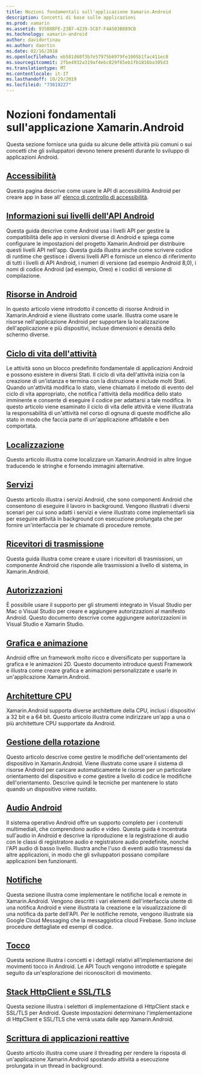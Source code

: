 ```yaml
---
title: Nozioni fondamentali sull'applicazione Xamarin.Android
description: Concetti di base sulle applicazioni
ms.prod: xamarin
ms.assetid: 935B8BFE-23B7-4239-5C87-F4A503B889CB
ms.technology: xamarin-android
author: davidortinau
ms.author: daortin
ms.date: 02/16/2018
ms.openlocfilehash: eb581d68f3b7e57975b6979fe1005b1fac411ec8
ms.sourcegitcommit: 2fbe4932a319af4ebc829f65eb1fb1816ba305d3
ms.translationtype: MT
ms.contentlocale: it-IT
ms.lasthandoff: 10/29/2019
ms.locfileid: "73019227"
---
```

# <a name="xamarinandroid-application-fundamentals"></a>Nozioni fondamentali sull'applicazione Xamarin.Android

Questa sezione fornisce una guida su alcune delle attività più comuni o sui concetti che gli sviluppatori devono tenere presenti durante lo sviluppo di applicazioni Android.

## <a name="accessibilityandroidapp-fundamentalsaccessibilitymd"></a>[Accessibilità](~/android/app-fundamentals/accessibility.md)

Questa pagina descrive come usare le API di accessibilità Android per creare app in base all' [elenco di controllo di accessibilità](~/cross-platform/app-fundamentals/accessibility.md).

## <a name="understanding-android-api-levelsandroidapp-fundamentalsandroid-api-levelsmd"></a>[Informazioni sui livelli dell'API Android](~/android/app-fundamentals/android-api-levels.md)

Questa guida descrive come Android usa i livelli API per gestire la compatibilità delle app in versioni diverse di Android e spiega come configurare le impostazioni del progetto Xamarin.Android per distribuire questi livelli API nell'app. Questa guida illustra anche come scrivere codice di runtime che gestisce i diversi livelli API e fornisce un elenco di riferimento di tutti i livelli di API Android, i numeri di versione (ad esempio Android 8,0), i nomi di codice Android (ad esempio, Oreo) e i codici di versione di compilazione.

## <a name="resources-in-androidandroidapp-fundamentalsresources-in-androidindexmd"></a>[Risorse in Android](~/android/app-fundamentals/resources-in-android/index.md)

In questo articolo viene introdotto il concetto di risorse Android in Xamarin.Android e viene illustrato come usarle. Illustra come usare le risorse nell'applicazione Android per supportare la localizzazione dell'applicazione e più dispositivi, incluse dimensioni e densità dello schermo diverse.

## <a name="activity-lifecycleandroidapp-fundamentalsactivity-lifecycleindexmd"></a>[Ciclo di vita dell'attività](~/android/app-fundamentals/activity-lifecycle/index.md)

Le attività sono un blocco predefinito fondamentale di applicazioni Android e possono esistere in diversi Stati. Il ciclo di vita dell'attività inizia con la creazione di un'istanza e termina con la distruzione e include molti Stati. Quando un'attività modifica lo stato, viene chiamato il metodo di evento del ciclo di vita appropriato, che notifica l'attività della modifica dello stato imminente e consente di eseguire il codice per adattarsi a tale modifica. In questo articolo viene esaminato il ciclo di vita delle attività e viene illustrata la responsabilità di un'attività nel corso di ognuna di queste modifiche allo stato in modo che faccia parte di un'applicazione affidabile e ben comportata.

## <a name="localizationandroidapp-fundamentalslocalizationmd"></a>[Localizzazione](~/android/app-fundamentals/localization.md)

Questo articolo illustra come localizzare un Xamarin.Android in altre lingue traducendo le stringhe e fornendo immagini alternative.

## <a name="servicesandroidapp-fundamentalsservicesindexmd"></a>[Servizi](~/android/app-fundamentals/services/index.md)

Questo articolo illustra i servizi Android, che sono componenti Android che consentono di eseguire il lavoro in background. Vengono illustrati i diversi scenari per cui sono adatti i servizi e viene illustrato come implementarli sia per eseguire attività in background con esecuzione prolungata che per fornire un'interfaccia per le chiamate di procedure remote.

## <a name="broadcast-receiversandroidapp-fundamentalsbroadcast-receiversmd"></a>[Ricevitori di trasmissione](~/android/app-fundamentals/broadcast-receivers.md)

Questa guida illustra come creare e usare i ricevitori di trasmissioni, un componente Android che risponde alle trasmissioni a livello di sistema, in Xamarin.Android.

## <a name="permissionsandroidapp-fundamentalspermissionsmd"></a>[Autorizzazioni](~/android/app-fundamentals/permissions.md)

È possibile usare il supporto per gli strumenti integrato in Visual Studio per Mac o Visual Studio per creare e aggiungere autorizzazioni al manifesto Android. Questo documento descrive come aggiungere autorizzazioni in Visual Studio e Xamarin Studio.

## <a name="graphics-and-animationandroidapp-fundamentalsgraphics-and-animationmd"></a>[Grafica e animazione](~/android/app-fundamentals/graphics-and-animation.md)

Android offre un framework molto ricco e diversificato per supportare la grafica e le animazioni 2D. Questo documento introduce questi Framework e illustra come creare grafica e animazioni personalizzate e usarle in un'applicazione Xamarin.Android.

## <a name="cpu-architecturesandroidapp-fundamentalscpu-architecturesmd"></a>[Architetture CPU](~/android/app-fundamentals/cpu-architectures.md)

Xamarin.Android supporta diverse architetture della CPU, inclusi i dispositivi a 32 bit e a 64 bit. Questo articolo illustra come indirizzare un'app a una o più architetture CPU supportate da Android.

## <a name="handling-rotationandroidapp-fundamentalshandling-rotationmd"></a>[Gestione della rotazione](~/android/app-fundamentals/handling-rotation.md)

Questo articolo descrive come gestire le modifiche dell'orientamento del dispositivo in Xamarin.Android. Viene illustrato come usare il sistema di risorse Android per caricare automaticamente le risorse per un particolare orientamento del dispositivo e come gestire a livello di codice le modifiche dell'orientamento. Descrive quindi le tecniche per mantenere lo stato quando un dispositivo viene ruotato.

## <a name="android-audioandroidapp-fundamentalsandroid-audiomd"></a>[Audio Android](~/android/app-fundamentals/android-audio.md)

Il sistema operativo Android offre un supporto completo per i contenuti multimediali, che comprendono audio e video. Questa guida è incentrata sull'audio in Android e descrive la riproduzione e la registrazione di audio con le classi di registratore audio e registratore audio predefinite, nonché l'API audio di basso livello. Illustra anche l'uso di eventi audio trasmessi da altre applicazioni, in modo che gli sviluppatori possano compilare applicazioni ben funzionanti.

## <a name="notificationsandroidapp-fundamentalsnotificationsindexmd"></a>[Notifiche](~/android/app-fundamentals/notifications/index.md)

Questa sezione illustra come implementare le notifiche locali e remote in Xamarin.Android. Vengono descritti i vari elementi dell'interfaccia utente di una notifica Android e viene illustrata la creazione e la visualizzazione di una notifica da parte dell'API. Per le notifiche remote, vengono illustrate sia Google Cloud Messaging che la messaggistica cloud Firebase. Sono incluse procedure dettagliate ed esempi di codice.

## <a name="touchandroidapp-fundamentalstouchindexmd"></a>[Tocco](~/android/app-fundamentals/touch/index.md)

Questa sezione illustra i concetti e i dettagli relativi all'implementazione dei movimenti tocco in Android. Le API Touch vengono introdotte e spiegate seguito da un'esplorazione dei riconoscitori di movimento.

## <a name="httpclient-stack-and-ssltlsandroidapp-fundamentalshttp-stackmd"></a>[Stack HttpClient e SSL/TLS](~/android/app-fundamentals/http-stack.md)

Questa sezione illustra i selettori di implementazione di HttpClient stack e SSL/TLS per Android. Queste impostazioni determinano l'implementazione di HttpClient e SSL/TLS che verrà usata dalle app Xamarin.Android.

## <a name="writing-responsive-applicationswriting-responsive-appsmd"></a>[Scrittura di applicazioni reattive](writing-responsive-apps.md)

Questo articolo illustra come usare il threading per rendere la risposta di un'applicazione Xamarin.Android spostando attività a esecuzione prolungata in un thread in background.
